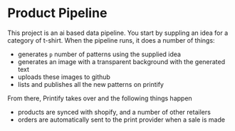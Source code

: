 # Product Pipeline

This project is an ai based data pipeline. You start by suppling an idea for a category of t-shirt. When the pipeline runs, it does a number of things:

- generates `p` number of patterns using the supplied idea
- generates an image with a transparent background with the generated text
- uploads these images to github
- lists and publishes all the new patterns on printify

From there, Printify takes over and the following things happen

- products are synced with shopify, and a number of other retailers
- orders are automatically sent to the print provider when a sale is made

